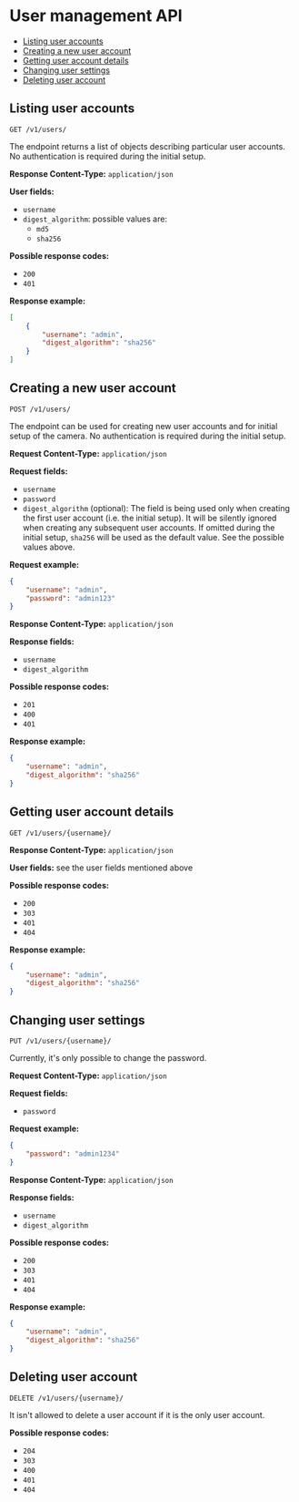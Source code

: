 # User management API

* [Listing user accounts](#listing-user-accounts)
* [Creating a new user account](#creating-a-new-user-account)
* [Getting user account details](#getting-user-account-details)
* [Changing user settings](#changing-user-settings)
* [Deleting user account](#deleting-user-account)

## Listing user accounts

```text
GET /v1/users/
```

The endpoint returns a list of objects describing particular user accounts. No
authentication is required during the initial setup.

**Response Content-Type:** `application/json`

**User fields:**
* `username`
* `digest_algorithm`: possible values are:
  * `md5`
  * `sha256`

**Possible response codes:**
* `200`
* `401`

**Response example:**
```json
[
    {
        "username": "admin",
        "digest_algorithm": "sha256"
    }
]
```

## Creating a new user account

```text
POST /v1/users/
```

The endpoint can be used for creating new user accounts and for initial setup
of the camera. No authentication is required during the initial setup.

**Request Content-Type:** `application/json`

**Request fields:**
* `username`
* `password`
* `digest_algorithm` (optional): The field is being used only when creating the
  first user account (i.e. the initial setup). It will be silently ignored when
  creating any subsequent user accounts. If omitted during the initial setup,
  `sha256` will be used as the default value. See the possible values above.

**Request example:**
```json
{
    "username": "admin",
    "password": "admin123"
}
```

**Response Content-Type:** `application/json`

**Response fields:**
* `username`
* `digest_algorithm`

**Possible response codes:**
* `201`
* `400`
* `401`

**Response example:**
```json
{
    "username": "admin",
    "digest_algorithm": "sha256"
}
```

## Getting user account details

```text
GET /v1/users/{username}/
```

**Response Content-Type:** `application/json`

**User fields:** see the user fields mentioned above

**Possible response codes:**
* `200`
* `303`
* `401`
* `404`

**Response example:**
```json
{
    "username": "admin",
    "digest_algorithm": "sha256"
}
```

## Changing user settings

```text
PUT /v1/users/{username}/
```

Currently, it's only possible to change the password.

**Request Content-Type:** `application/json`

**Request fields:**
* `password`

**Request example:**
```json
{
    "password": "admin1234"
}
```

**Response Content-Type:** `application/json`

**Response fields:**
* `username`
* `digest_algorithm`

**Possible response codes:**
* `200`
* `303`
* `401`
* `404`

**Response example:**
```json
{
    "username": "admin",
    "digest_algorithm": "sha256"
}
```

## Deleting user account

```text
DELETE /v1/users/{username}/
```

It isn't allowed to delete a user account if it is the only user account.

**Possible response codes:**
* `204`
* `303`
* `400`
* `401`
* `404`
